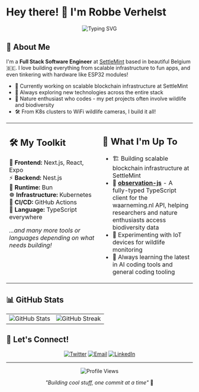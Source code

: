# Hey there! 👋 I'm Robbe Verhelst

<div align="center">
  <img src="https://readme-typing-svg.herokuapp.com?font=Fira+Code&pause=1000&color=2E8B57&center=true&vCenter=true&width=435&lines=Full+Stack+Software+Engineer;Nature+%26+Tech+Enthusiast;Building+Scalable+Solutions;Always+Learning+Something+New!" alt="Typing SVG" />
</div>

## 🚀 About Me

I'm a **Full Stack Software Engineer** at [SettleMint](https://settlemint.com) based in beautiful Belgium 🇧🇪. I love building everything from scalable infrastructure to fun apps, and even tinkering with hardware like ESP32 modules!

- 🔭 Currently working on scalable blockchain infrastructure at SettleMint
- 🌱 Always exploring new technologies across the entire stack
- 🦅 Nature enthusiast who codes - my pet projects often involve wildlife and biodiversity
- 🛠️ From K8s clusters to WiFi wildlife cameras, I build it all!

<table>
<tr>
<td width="50%" valign="top">

## 🛠️ My Toolkit

🎨 **Frontend:** Next.js, React, Expo  
⚡ **Backend:** Nest.js  
🚀 **Runtime:** Bun  
☸️ **Infrastructure:** Kubernetes  
🔄 **CI/CD:** GitHub Actions  
💙 **Language:** TypeScript everywhere  

*...and many more tools or languages depending on what needs building!*

</td>
<td width="50%" valign="top">

## 🎯 What I'm Up To

- 🏗️ Building scalable blockchain infrastructure at SettleMint
- 🔭 **[observation-js](https://github.com/RobbeVerhelst/observation-js)** - A fully-typed TypeScript client for the waarneming.nl API, helping researchers and nature enthusiasts access biodiversity data
- 📡 Experimenting with IoT devices for wildlife monitoring
- 🤖 Always learning the latest in AI coding tools and general coding tooling

</td>
</tr>
</table>

## 📊 GitHub Stats

<div align="center">
<table>
<tr>
<td>
<img src="https://github-readme-stats.vercel.app/api?username=RobbeVerhelst&show_icons=true&theme=forest&hide_border=true&count_private=true" alt="GitHub Stats" />
</td>
<td>
<img src="https://github-readme-streak-stats.herokuapp.com/?user=RobbeVerhelst&theme=forest&hide_border=true" alt="GitHub Streak" />
</td>
</tr>
</table>
</div>

## 🤝 Let's Connect!

<div align="center">
  
[![Twitter](https://img.shields.io/badge/Twitter-1DA1F2?style=for-the-badge&logo=twitter&logoColor=white)](https://x.com/robbeverhelst)
[![Email](https://img.shields.io/badge/Email-D14836?style=for-the-badge&logo=gmail&logoColor=white)](mailto:robbe.verhelst@gmail.com)
[![LinkedIn](https://img.shields.io/badge/LinkedIn-0077B5?style=for-the-badge&logo=linkedin&logoColor=white)](https://www.linkedin.com/in/robbe-verhelst-61b37a123/)

</div>

---

<div align="center">
  <img src="https://komarev.com/ghpvc/?username=RobbeVerhelst&color=green&style=flat-square" alt="Profile Views" />
  
  *"Building cool stuff, one commit at a time"* 🚀
</div>

